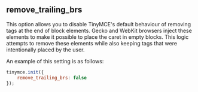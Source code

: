 ## remove_trailing_brs

This option allows you to disable TinyMCE's default behaviour of removing <br> tags at the end of block elements. Gecko and WebKit browsers inject these elements to make it possible to place the caret in empty blocks. This logic attempts to remove these elements while also keeping tags that were intentionally placed by the user.

An example of this setting is as follows:

```js
tinymce.init({
    remove_trailing_brs: false
});
```
